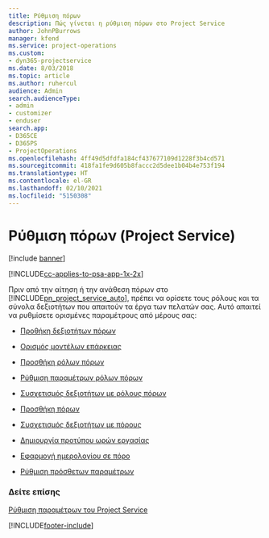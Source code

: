 ```yaml
---
title: Ρύθμιση πόρων
description: Πώς γίνεται η ρύθμιση πόρων στο Project Service
author: JohnPBurrows
manager: kfend
ms.service: project-operations
ms.custom:
- dyn365-projectservice
ms.date: 8/03/2018
ms.topic: article
ms.author: ruhercul
audience: Admin
search.audienceType:
- admin
- customizer
- enduser
search.app:
- D365CE
- D365PS
- ProjectOperations
ms.openlocfilehash: 4ff49d5dfdfa184cf437677109d1228f3b4cd571
ms.sourcegitcommit: 418fa1fe9d605b8faccc2d5dee1b04b4e753f194
ms.translationtype: HT
ms.contentlocale: el-GR
ms.lasthandoff: 02/10/2021
ms.locfileid: "5150308"
---
```

# <a name="set-up-resources-project-service"></a>Ρύθμιση πόρων (Project Service)

[!include [banner](../includes/psa-now-project-operations.md)]

[!INCLUDE[cc-applies-to-psa-app-1x-2x](../includes/cc-applies-to-psa-app-1x-2x.md)]

Πριν από την αίτηση ή την ανάθεση πόρων στο [!INCLUDE[pn_project_service_auto](../includes/pn-project-service-auto.md)], πρέπει να ορίσετε τους ρόλους και τα σύνολα δεξιοτήτων που απαιτούν τα έργα των πελατών σας. Αυτό απαιτεί να ρυθμίσετε ορισμένες παραμέτρους από μέρους σας:  
  
-   [Προθήκη δεξιοτήτων πόρων](../psa/add-resource-skills.md)  
  
-   [Ορισμός μοντέλων επάρκειας](../psa/set-up-proficiency-models.md)  
  
-   [Προσθήκη ρόλων πόρων](../psa/add-resource-roles.md)  
  
-   [Ρύθμιση παραμέτρων ρόλων πόρων](../psa/configure-resource-roles.md)  
  
-   [Συσχετισμός δεξιοτήτων με ρόλους πόρων](../psa/associate-skills-with-resource-roles.md)  
  
-   [Προσθήκη πόρων](../psa/add-resources.md)  
  
-   [Συσχετισμός δεξιοτήτων με πόρους](../psa/associate-skills-with-resources.md)  
  
-   [Δημιουργία προτύπου ωρών εργασίας](../psa/create-work-hours-template.md)  
  
-   [Εφαρμογή ημερολογίου σε πόρο](../psa/apply-calendar-resource.md)  
  
-   [Ρύθμιση πρόσθετων παραμέτρων](../psa/configure-additional-parameters-settings.md)  
  
### <a name="see-also"></a>Δείτε επίσης  
 [Ρύθμιση παραμέτρων του Project Service](../psa/configure.md)


[!INCLUDE[footer-include](../includes/footer-banner.md)]
